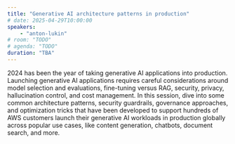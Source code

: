 ```yaml
---
title: "Generative AI architecture patterns in production"
# date: 2025-04-29T10:00:00
speakers:
    - "anton-lukin"
# room: "TODO"
# agenda: "TODO"
duration: "TBA"
---
```


2024 has been the year of taking generative AI applications into production. Launching generative AI applications requires careful considerations around model selection and evaluations, fine-tuning versus RAG, security, privacy, hallucination control, and cost management. In this session, dive into some common architecture patterns, security guardrails, governance approaches, and optimization tricks that have been developed to support hundreds of AWS customers launch their generative AI workloads in production globally across popular use cases, like content generation, chatbots, document search, and more.
